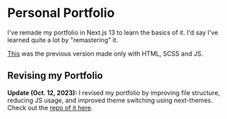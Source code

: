 # Personal Portfolio
I've remade my portfolio in Next.js 13 to learn the basics of it. I'd say I've learned quite a lot by "remastering" it.

[This](https://jdichh.netlify.app/) was the previous version made only with HTML, SCSS and JS.

## Revising my Portfolio
<strong>Update (Oct. 12, 2023):</strong> I revised my portfolio by improving file structure, reducing JS usage, and improved theme switching using next-themes. Check out the [repo of it here](https://github.com/jdichh/portfolio-next/).
